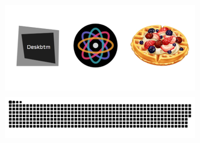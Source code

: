 <img src="Artboard.png" />
<br />

![snake](https://raw.githubusercontent.com/Nawbc/Nawbc/output/github-contribution-grid-snake.svg)
